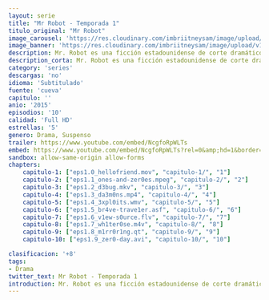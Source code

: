 ```yaml
---
layout: serie
title: "Mr Robot - Temporada 1"
titulo_original: "Mr Robot"
image_carousel: 'https://res.cloudinary.com/imbriitneysam/image/upload/v1546988731/robot1-poster-min.jpg'
image_banner: 'https://res.cloudinary.com/imbriitneysam/image/upload/v1546988735/robot1-banner-min.jpg'
description: Mr. Robot es una ficción estadounidense de corte dramático creada por Sam Esmail y lanzada a la pequeña pantalla el 24 de junio de 2015 de la mano de la cadena USA Network. Este thriller psicológico gira en torno a la vida de Elliot Alderson, un joven que sufre de trastorno de ansiedad social que le provoca sensaciones de incomodidad cuando se encuentra delante de la gente. Por eso, el protagonista al que da vida el conocido actor Rami Malek, decide desarrollar su vida laboral detrás de la pantalla de un ordenador. Elliot, que cuenta con unas habilidades informáticas inhumanas, se pasa el día entero trabajando. Durante el día desempeña la labor de vigilante cibernético en una empresa y cuando se pone el sol, se convierte automáticamente en un pirata informático. Es Mr. Robot, interpretado por Christian Slater, el que le llama para que forme parte de la plantilla de Fsociety, un equipo de hackers dispuestos a todo con tal de destruir a aquellas personas que tienen el poder suficiente como para manejar América. Entre la espada y la pared, Alderson tiene que tomar la que puede ser la decisión más importante de su vida, ganarse el prestigio de manera legal o acabar con las injusticias del país de forma ilegal.
description_corta: Mr. Robot es una ficción estadounidense de corte dramático creada por Sam Esmail y lanzada a la pequeña pantalla el 24 de junio de 2015 de la mano de la cadena USA Network. Este thriller psicológico gira en torno a la vida de...
category: 'series'
descargas: 'no'
idioma: 'Subtitulado'
fuente: 'cueva'
capitulo: ''
anio: '2015'
episodios: '10'
calidad: 'Full HD'
estrellas: '5'
genero: Drama, Suspenso
trailer: https://www.youtube.com/embed/NcgfoRpWLTs
embed: https://www.youtube.com/embed/NcgfoRpWLTs?rel=0&amp;hd=1&border=0&wmode=opaque&enablejsapi=1&modestbranding=1&controls=1&showinfo=1
sandbox: allow-same-origin allow-forms 
chapters:
    capitulo-1: ["eps1.0_hellofriend.mov", "capitulo-1/", "1"]
    capitulo-2: ["eps1.1_ones-and-zer0es.mpeg", "capitulo-2/", "2"]
    capitulo-3: ["eps1.2_d3bug.mkv", "capitulo-3/", "3"]
    capitulo-4: ["eps1.3_da3m0ns.mp4", "capitulo-4/", "4"]
    capitulo-5: ["eps1.4_3xpl0its.wmv", "capitulo-5/", "5"]
    capitulo-6: ["eps1.5_br4ve-trave1er.asf", "capitulo-6/", "6"]
    capitulo-7: ["eps1.6_v1ew-s0urce.flv", "capitulo-7/", "7"]
    capitulo-8: ["eps1.7_wh1ter0se.m4v", "capitulo-8/", "8"]
    capitulo-9: ["eps1.8_m1rr0r1ng.qt", "capitulo-9/", "9"]
    capitulo-10: ["eps1.9_zer0-day.avi", "capitulo-10/", "10"]

clasificacion: '+8'
tags:
- Drama
twitter_text: Mr Robot - Temporada 1
introduction: Mr. Robot es una ficción estadounidense de corte dramático creada por Sam Esmail y lanzada a la pequeña pantalla el 24 de junio de 2015 de la mano de la cadena USA Network. Este thriller psicológico gira en torno a la vida de
---
```












